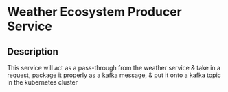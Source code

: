 # Weather Ecosystem Producer Service

## Description

This service will act as a pass-through from the weather
service & take in a request, package it properly as a kafka
message, & put it onto a kafka topic in the kubernetes cluster